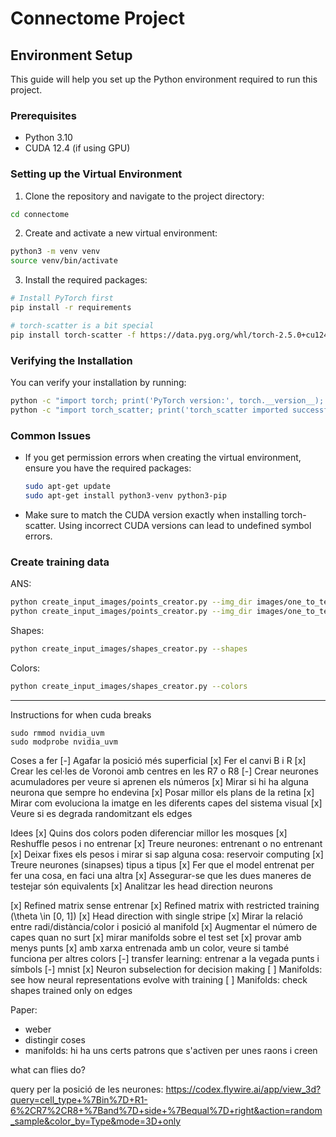 # Connectome Project

## Environment Setup

This guide will help you set up the Python environment required to run this project.

### Prerequisites

- Python 3.10
- CUDA 12.4 (if using GPU)

### Setting up the Virtual Environment

1. Clone the repository and navigate to the project directory:
```bash
cd connectome
```

2. Create and activate a new virtual environment:
```bash
python3 -m venv venv
source venv/bin/activate
```

3. Install the required packages:
```bash
# Install PyTorch first
pip install -r requirements

# torch-scatter is a bit special
pip install torch-scatter -f https://data.pyg.org/whl/torch-2.5.0+cu124.html
```

### Verifying the Installation

You can verify your installation by running:
```bash
python -c "import torch; print('PyTorch version:', torch.__version__); print('CUDA available:', torch.cuda.is_available())"
python -c "import torch_scatter; print('torch_scatter imported successfully')"
```

### Common Issues

- If you get permission errors when creating the virtual environment, ensure you have the required packages:
  ```bash
  sudo apt-get update
  sudo apt-get install python3-venv python3-pip
  ```

- Make sure to match the CUDA version exactly when installing torch-scatter. Using incorrect CUDA versions can lead to undefined symbol errors.

### Create training data

ANS:
```bash
python create_input_images/points_creator.py --img_dir images/one_to_ten/train --easy
python create_input_images/points_creator.py --img_dir images/one_to_ten/test --easy
```

Shapes:
```bash
python create_input_images/shapes_creator.py --shapes
```
Colors:

```bash
python create_input_images/shapes_creator.py --colors
```

--------------------


Instructions for when cuda breaks

```{bash}
sudo rmmod nvidia_uvm
sudo modprobe nvidia_uvm
```

Coses a fer
[-] Agafar la posició més superficial
[x] Fer el canvi B i R
[x] Crear les cel·les de Voronoi amb centres en les R7 o R8
[-] Crear neurones acumuladores per veure si aprenen els números
[x] Mirar si hi ha alguna neurona que sempre ho endevina
[x] Posar millor els plans de la retina
[x] Mirar com evoluciona la imatge en les diferents capes del sistema visual
[x] Veure si es degrada randomitzant els edges

Idees
[x] Quins dos colors poden diferenciar millor les mosques
[x] Reshuffle pesos i no entrenar
[x] Treure neurones: entrenant o no entrenant
[x] Deixar fixes els pesos i mirar si sap alguna cosa: reservoir computing
[x] Treure neurones (sinapses) tipus a tipus
[x] Fer que el model entrenat per fer una cosa, en faci una altra
[x] Assegurar-se que les dues maneres de testejar són equivalents
[x] Analitzar les head direction neurons


[x] Refined matrix sense entrenar
[x] Refined matrix with restricted training (\theta  \in [0, 1])
[x] Head direction with single stripe
[x] Mirar la relació entre radi/distància/color i posició al manifold
[x] Augmentar el número de capes quan no surt
[x] mirar manifolds sobre el test set
[x] provar amb menys punts
[x] amb xarxa entrenada amb un color, veure si també funciona per altres colors
[-] transfer learning: entrenar a la vegada punts i símbols
[-] mnist
[x] Neuron subselection for decision making
[ ] Manifolds: see how neural representations evolve with training
[ ] Manifolds: check shapes trained only on edges

Paper:
- weber
- distingir coses
- manifolds: hi ha uns certs patrons que s'activen per unes raons i creen 

what can flies do?

query per la posició de les neurones: https://codex.flywire.ai/app/view_3d?query=cell_type+%7Bin%7D+R1-6%2CR7%2CR8+%7Band%7D+side+%7Bequal%7D+right&action=random_sample&color_by=Type&mode=3D+only